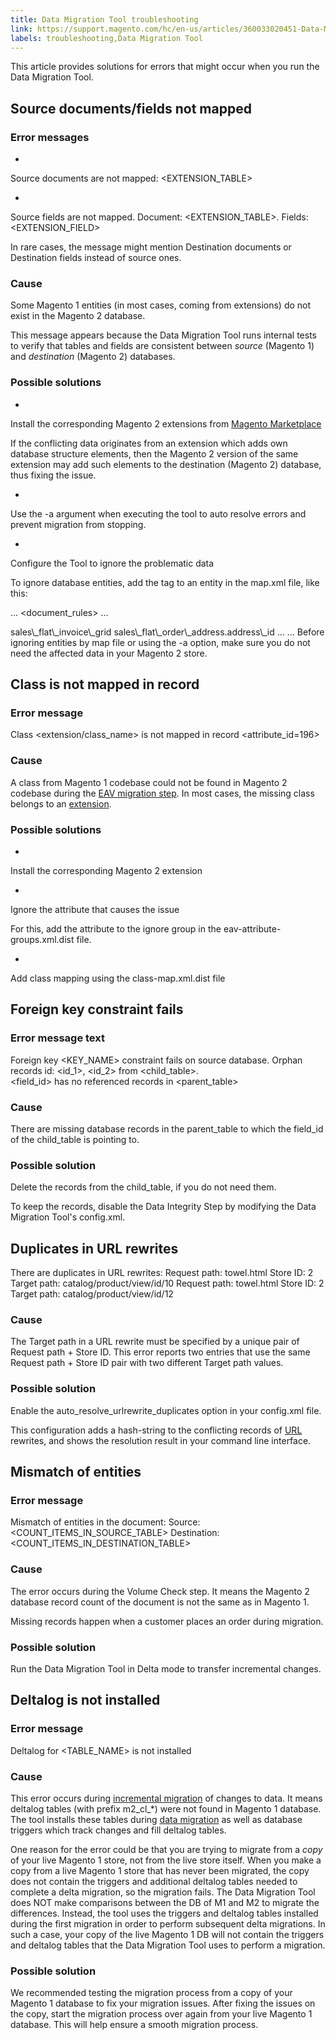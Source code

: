 ```yaml
---
title: Data Migration Tool troubleshooting
link: https://support.magento.com/hc/en-us/articles/360033020451-Data-Migration-Tool-troubleshooting
labels: troubleshooting,Data Migration Tool
---
```


This article provides solutions for errors that might occur when you run the Data Migration Tool.

## Source documents/fields not mapped

### Error messages

* 
Source documents are not mapped: <EXTENSION\_TABLE>

* 
Source fields are not mapped. Document: <EXTENSION\_TABLE>. Fields: <EXTENSION\_FIELD>

In rare cases, the message might mention Destination documents or Destination fields instead of source ones.

### Cause

Some Magento 1 entities (in most cases, coming from extensions) do not exist in the Magento 2 database.

This message appears because the Data Migration Tool runs internal tests to verify that tables and fields are consistent between *source* (Magento 1) and *destination* (Magento 2) databases.

### Possible solutions

* 
Install the corresponding Magento 2 extensions from [Magento Marketplace](https://marketplace.magento.com/)

If the conflicting data originates from an extension which adds own database structure elements, then the Magento 2 version of the same extension may add such elements to the destination (Magento 2) database, thus fixing the issue.

* 
Use the -a argument when executing the tool to auto resolve errors and prevent migration from stopping.

* 
Configure the Tool to ignore the problematic data

To ignore database entities, add the <ignore> tag to an entity in the map.xml file, like this:

 ...
 <source>
 <document\_rules>
 ...
 <!-- Ignore `sales\_flat\_invoice\_grid` table -->
 <ignore>
 <document>sales\_flat\_invoice\_grid</document>
 </ignore>
 <!-- Ignore `address\_id` field of `sales\_flat\_order\_address` table -->
 <ignore>
 <field>sales\_flat\_order\_address.address\_id</field>
 </ignore>
 ...
 </document\_rules>
 </source>
 ...
Before ignoring entities by map file or using the -a option, make sure you do not need the affected data in your Magento 2 store.

## Class is not mapped in record

### Error message

Class <extension/class\_name> is not mapped in record <attribute\_id=196>

### Cause

A class from Magento 1 codebase could not be found in Magento 2 codebase during the [EAV migration step](https://devdocs.magento.com/guides/v2.3/migration/migration-tool-internal-spec.html#eav). In most cases, the missing class belongs to an [extension](https://glossary.magento.com/extension).

### Possible solutions

* 
Install the corresponding Magento 2 extension

* 
Ignore the attribute that causes the issue

For this, add the attribute to the ignore group in the eav-attribute-groups.xml.dist file.

* 
Add class mapping using the class-map.xml.dist file

## Foreign key constraint fails

### Error message text

Foreign key <KEY\_NAME> constraint fails on source database. Orphan records id: <id\_1>, <id\_2> from <child\_table>.  
<field\_id> has no referenced records in <parent\_table>
### Cause

There are missing database records in the parent\_table to which the field\_id of the child\_table is pointing to.

### Possible solution

Delete the records from the child\_table, if you do not need them.

To keep the records, disable the Data Integrity Step by modifying the Data Migration Tool's config.xml.

## Duplicates in URL rewrites

There are duplicates in URL rewrites:
Request path: towel.html Store ID: 2 Target path: catalog/product/view/id/10
Request path: towel.html Store ID: 2 Target path: catalog/product/view/id/12
### Cause

The Target path in a URL rewrite must be specified by a unique pair of Request path + Store ID. This error reports two entries that use the same Request path + Store ID pair with two different Target path values.

### Possible solution

Enable the auto\_resolve\_urlrewrite\_duplicates option in your config.xml file.

This configuration adds a hash-string to the conflicting records of [URL](https://glossary.magento.com/url) rewrites, and shows the resolution result in your command line interface.

## Mismatch of entities

### Error message

Mismatch of entities in the document: <DOCUMENT> Source: <COUNT\_ITEMS\_IN\_SOURCE\_TABLE> Destination: <COUNT\_ITEMS\_IN\_DESTINATION\_TABLE>
### Cause

The error occurs during the Volume Check step. It means the Magento 2 database record count of the document is not the same as in Magento 1.

Missing records happen when a customer places an order during migration.

### Possible solution

Run the Data Migration Tool in Delta mode to transfer incremental changes.

## Deltalog is not installed

### Error message

Deltalog for <TABLE\_NAME> is not installed
### Cause

This error occurs during [incremental migration](https://devdocs.magento.com/guides/v2.3/migration/migration-migrate-delta.html) of changes to data. It means deltalog tables (with prefix m2\_cl\_*) were not found in Magento 1 database. The tool installs these tables during [data migration](https://devdocs.magento.com/guides/v2.3/migration/migration-migrate-data.html) as well as database triggers which track changes and fill deltalog tables.

One reason for the error could be that you are trying to migrate from a *copy* of your live Magento 1 store, not from the live store itself. When you make a copy from a live Magento 1 store that has never been migrated, the copy does not contain the triggers and additional deltalog tables needed to complete a delta migration, so the migration fails. The Data Migration Tool does NOT make comparisons between the DB of M1 and M2 to migrate the differences. Instead, the tool uses the triggers and deltalog tables installed during the first migration in order to perform subsequent delta migrations. In such a case, your copy of the live Magento 1 DB will not contain the triggers and deltalog tables that the Data Migration Tool uses to perform a migration.

### Possible solution

We recommended testing the migration process from a copy of your Magento 1 database to fix your migration issues. After fixing the issues on the copy, start the migration process over again from your live Magento 1 database. This will help ensure a smooth migration process.

